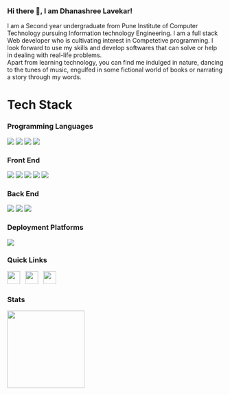 ### Hi there 👋, I am Dhanashree Lavekar!  
I am a Second year undergraduate from Pune Institute of Computer Technology pursuing Information technology Engineering. I am a full stack Web developer who is cultivating interest in Competetive programming. I look forward to use my skills and develop softwares that can solve or help in dealing with real-life problems.  
Apart from learning technology, you can find me indulged in nature, dancing to the tunes of music, engulfed in some fictional world of books or narrating a story through my words.  
  
 
# Tech Stack  
  
### Programming Languages

 <img src="https://img.shields.io/badge/C-000000?style=for-the-badge&logo=C&logoColor=white"> <img src="https://img.shields.io/badge/C++-1E90FF?style=for-the-badge&logo=Cpp&logoColor=white"> <img src="https://img.shields.io/badge/Python-ffd340?style=for-the-badge&logo=python&logoColor=black"> <img src="https://img.shields.io/badge/Java-e11e21?style=for-the-badge&logo=java&logoColor=white">

### Front End

<img src="https://img.shields.io/badge/HTML5-E34F26?style=for-the-badge&logo=html5&logoColor=white"> <img  src="https://img.shields.io/badge/CSS3-1572B6?style=for-the-badge&logo=css3&logoColor=white"> <img  src="https://img.shields.io/badge/JavaScript-F7DF1E?style=for-the-badge&logo=javascript&logoColor=black"> <img  src="https://img.shields.io/badge/Bootstrap-563D7C?style=for-the-badge&logo=bootstrap&logoColor=white"> <img  src="https://img.shields.io/badge/jQuery-4682B4?style=for-the-badge&logo=jQuery&logoColor=white">
### Back End

 <img src="https://img.shields.io/badge/Django-103e2e?style=for-the-badge&logo=django&logoColor=white"> <img src="https://img.shields.io/badge/Python-ffd340?style=for-the-badge&logo=python&logoColor=black"> <img src="https://img.shields.io/badge/Java-e11e21?style=for-the-badge&logo=java&logoColor=white">

### Deployment Platforms

<img src="https://img.shields.io/badge/Heroku-000000?style=for-the-badge&logo=heroku&logoColor=white">  
  

### Quick Links &nbsp;&nbsp;
<a href="https://www.linkedin.com/in/dclavekar/"><img height="30" src="https://github.com/anirudhbelwadi/anirudhbelwadi/blob/master/images/linkedin.png"></a>&nbsp;&nbsp;
<a href="mailto:dclavekar@gmail.com"><img height="30" src="https://github.com/anirudhbelwadi/anirudhbelwadi/blob/master/images/email.png"></a>&nbsp;&nbsp;
<a href="https://www.instagram.com/dclavekar/"><img height="30" src="https://github.com/anirudhbelwadi/anirudhbelwadi/blob/master/images/insta.png"></a>&nbsp;&nbsp;


 ### Stats  
 <!--[![Top Langs](https://github-readme-stats.vercel.app/api/top-langs/?username=dclavekar&theme=algolia)](https://github.com/dclavekar/github-readme-stats)&nbsp;-->
 <img height="180em" src="https://github-readme-stats.vercel.app/api?username=dclavekar&show_icons=true&theme=algolia&hide_border=true&&count_private=true&include_all_commits=true&bg_color=#656565" /><br>

